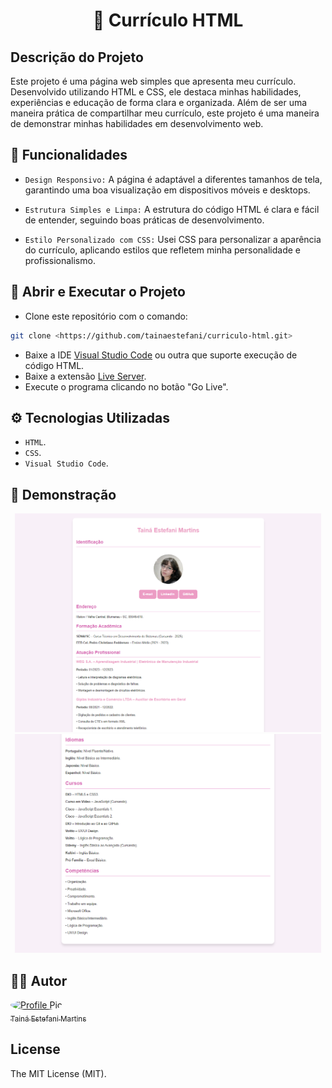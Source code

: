 <h1 align="center">💼 Currículo HTML</h1>

## Descrição do Projeto

Este projeto é uma página web simples que apresenta meu currículo. Desenvolvido utilizando HTML e CSS, ele destaca minhas habilidades, experiências e educação de forma clara e organizada. Além de ser uma maneira prática de compartilhar meu currículo, este projeto é uma maneira de demonstrar minhas habilidades em desenvolvimento web.

## 🔨 Funcionalidades

- `Design Responsivo:` A página é adaptável a diferentes tamanhos de tela, garantindo uma boa visualização em dispositivos móveis e desktops.
  
- `Estrutura Simples e Limpa:` A estrutura do código HTML é clara e fácil de entender, seguindo boas práticas de desenvolvimento.
  
- `Estilo Personalizado com CSS:` Usei CSS para personalizar a aparência do currículo, aplicando estilos que refletem minha personalidade e profissionalismo.

## 🔧 Abrir e Executar o Projeto

* Clone este repositório com o comando:
```bash
git clone <https://github.com/tainaestefani/curriculo-html.git>
```
* Baixe a IDE [Visual Studio Code](https://code.visualstudio.com/download) ou outra que suporte execução de código HTML.
* Baixe a extensão [Live Server](https://marketplace.visualstudio.com/items?itemName=ritwickdey.LiveServer).
* Execute o programa clicando no botão "Go Live".

## ⚙️ Tecnologias Utilizadas

- `HTML`.
- `CSS`.
- `Visual Studio Code`.

## 📱 Demonstração

<div align="center">
  <img src="screenshot-1.PNG" height="350px" alt="Demonstração do Currículo">
  <img src="screenshot-2.PNG" height="350px" alt="Demonstração do Currículo">
</div>

## 🧑‍💻 Autor

[<img alt="Profile Pic" src="https://avatars.githubusercontent.com/u/154456749?v=4" width="115" style="border-radius:50%"><br><sub>Tainá Estefani Martins</sub>](https://github.com/tainaestefani)

## License
The MIT License (MIT).
